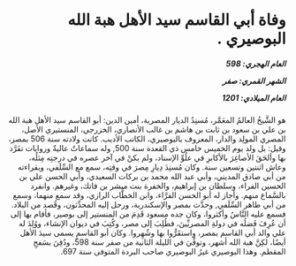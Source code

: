 <h1 dir="rtl">وفاة أبي القاسم سيد الأهل هبة الله البوصيري
  .</h1>

<h5 dir="rtl">العام الهجري:  598

الشهر القمري: صفر

العام الميلادي: 1201</h5>

<p dir="rtl">هو الشَّيخُ العالمُ المعَمَّر، مُسنِدُ الديار المصرية، أمين الدين: أبو القاسم سيد الأهل هبة الله بن علي بن سعود بن ثابت بن هاشم بن غالب الأنصاري، الخزرجي، المنستيري الأصل، المصري المولِد والدار، المعروف بالبوصيري، الكاتب الأديب. كانت ولادته سنة 506 بمصر، وقيل: بل ولد يوم الخميس خامس ذي القعدة سنة 500, وله سماعاتٌ عاليةٌ وروايات تفَرَّد بها وألحَقَ الأصاغِرَ بالأكابرِ في علُوِّ الإسناد، ولم يكنْ في آخر عصره في درجتِه مِثلُه، وعاش اثنتين وتسعين سنة. وكان مُسنِدَ دِيارِ مِصرَ في وقتِه، سمع مع السِّلَفي، وبقراءته من أبي صادق المديني، وأبي عبد الله محمد بن بركات السعيدي، وأبي الحسن علي بن الحسين الفراء، وسلطان بن إبراهيم، والخفرة بنت مبشر بن فاتك، وغيرهم. وانفرد بالسَّماع منهم. وأجاز له أبو الحسن الفرَّاء، وابن الخطَّاب الرازي، وقد سمع منهما، وسمع من أبي طاهر السِّلَفي, وحدَّث بمصر والإسكندرية، ورحل إليه المحدِّثون، وقُصد من البلاد. فسمع عليه النَّاسُ وأكثروا، وكان جده مسعود قَدِمَ من المنستير إلى بوصير، فأقام بها إلى أن عُرِفَ فَضلُه في دولةِ المصريِّينَ، فطُلِبَ إلى مصر، وكُتِبَ في ديوان الإنشاء، ووُلِدَ له علي والد أبي القاسم بمصر، واستقَرُّوا بها وشُهِروا. وكان أبو القاسمِ يسمى سيدَ الأهل أيضًا، لكِنَّ هبة الله أشهر، وتوفِّيَ في الليلة الثانية من صفر سنة 598، ودُفِنَ بسَفحِ المقطم. وهذا البوصيري غيرُ البوصيري صاحب البردة المتوفى سنة 697.</p></br>

